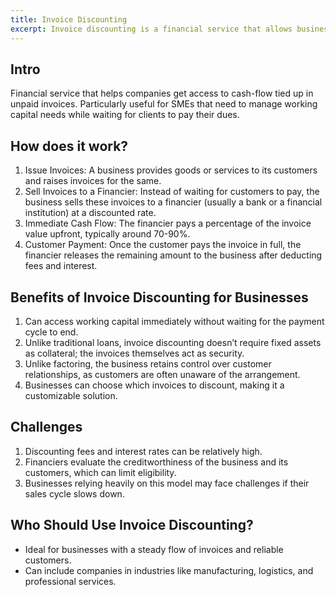 ```yaml
---
title: Invoice Discounting
excerpt: Invoice discounting is a financial service that allows businesses to get access to cash-flow tied up in unpaid invoices.
---
```



## Intro
Financial service that helps companies get access to cash-flow tied up in unpaid invoices.
Particularly useful for SMEs that need to manage working capital needs while waiting for clients to pay their dues.


## How does it work?
1. Issue Invoices: A business provides goods or services to its customers and raises invoices for the same.
2. Sell Invoices to a Financier: Instead of waiting for customers to pay, the business sells these invoices to a financier (usually a bank or a financial institution) at a discounted rate.
3. Immediate Cash Flow: The financier pays a percentage of the invoice value upfront, typically around 70-90%.
4. Customer Payment: Once the customer pays the invoice in full, the financier releases the remaining amount to the business after deducting fees and interest.


## Benefits of Invoice Discounting for Businesses

1. Can access working capital immediately without waiting for the payment cycle to end.
2. Unlike traditional loans, invoice discounting doesn’t require fixed assets as collateral; the invoices themselves act as security.
3. Unlike factoring, the business retains control over customer relationships, as customers are often unaware of the arrangement.
4. Businesses can choose which invoices to discount, making it a customizable solution.

## Challenges 
1. Discounting fees and interest rates can be relatively high.
2. Financiers evaluate the creditworthiness of the business and its customers, which can limit eligibility.
3. Businesses relying heavily on this model may face challenges if their sales cycle slows down.

## Who Should Use Invoice Discounting?
- Ideal for businesses with a steady flow of invoices and reliable customers.
- Can include companies in industries like manufacturing, logistics, and professional services. 

